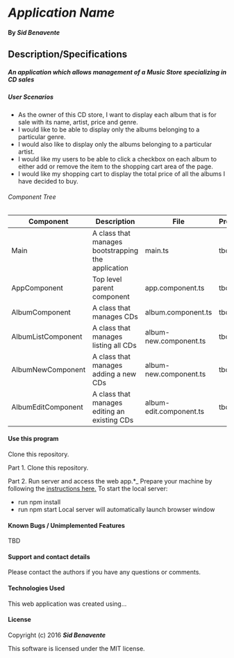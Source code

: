 # _Application Name_

#### By _**Sid Benavente**_

## Description/Specifications

##### An application which allows management of a Music Store specializing in CD sales

##### User Scenarios
* As the owner of this CD store, I want to display each album that is for sale with its name, artist, price and genre.
* I would like to be able to display only the albums belonging to a particular genre.
* I would also like to display only the albums belonging to a particular artist.
* I would like my users to be able to click a checkbox on each album to either add or remove the item to the shopping cart area of the page.
* I would like my shopping cart to display the total price of all the albums I have decided to buy.

###### Component Tree
| Component     | Description          | File | Properties/Methods |
| ------------- |-------------| ----- | -----|
|Main| A class that manages bootstrapping the application | main.ts | tbd |
|AppComponent| Top level parent component | app.component.ts | tbd |
|AlbumComponent| A class that manages CDs | album.component.ts | tbd |
|AlbumListComponent| A class that manages listing all CDs | album-new.component.ts | tbd |
|AlbumNewComponent| A class that manages adding a new CDs | album-new.component.ts | tbd |
|AlbumEditComponent| A class that manages editing an existing CDs | album-edit.component.ts | tbd |

#### Use this program
Clone this repository.

Part 1. Clone this repository.

Part 2. Run server and access the web app.*_
Prepare your machine by following the [instructions here.](https://www.learnhowtoprogram.com/javascript/getting-started-with-javascript-2f9a73dc-b7f5-4a22-9101-e69d49f552ac/javascript-installation-and-setup-homework)
To start the local server:
* run npm install
* run npm start
Local server will automatically launch browser window

#### Known Bugs / Unimplemented Features
TBD

#### Support and contact details
Please contact the authors if you have any questions or comments.

#### Technologies Used
This web application was created using...

#### License
Copyright (c) 2016 _**Sid Benavente**_

This software is licensed under the MIT license.
